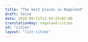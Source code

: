 ```yaml
---
title: "The best places in Nagaland"
draft: false
date: 2020-09-21T12:59:23+02:00
translationKey: nagaland-cities
id: "cities"
layout: "list-cities"
---
```

